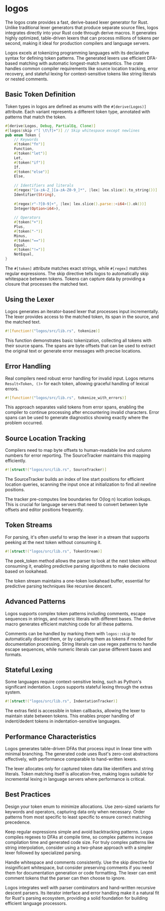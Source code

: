 # logos

The logos crate provides a fast, derive-based lexer generator for Rust. Unlike traditional lexer generators that produce separate source files, logos integrates directly into your Rust code through derive macros. It generates highly optimized, table-driven lexers that can process millions of tokens per second, making it ideal for production compilers and language servers.

Logos excels at tokenizing programming languages with its declarative syntax for defining token patterns. The generated lexers use efficient DFA-based matching with automatic longest-match semantics. The crate handles common compiler requirements like source location tracking, error recovery, and stateful lexing for context-sensitive tokens like string literals or nested comments.

## Basic Token Definition

Token types in logos are defined as enums with the `#[derive(Logos)]` attribute. Each variant represents a different token type, annotated with patterns that match the token.

```rust
#[derive(Logos, Debug, PartialEq, Clone)]
#[logos(skip r"[ \t\f]+")] // Skip whitespace except newlines
pub enum Token {
    // Keywords
    #[token("fn")]
    Function,
    #[token("let")]
    Let,
    #[token("if")]
    If,
    #[token("else")]
    Else,
    
    // Identifiers and literals
    #[regex("[a-zA-Z_][a-zA-Z0-9_]*", |lex| lex.slice().to_string())]
    Identifier(String),
    
    #[regex(r"-?[0-9]+", |lex| lex.slice().parse::<i64>().ok())]
    Integer(Option<i64>),
    
    // Operators
    #[token("+")]
    Plus,
    #[token("-")]
    Minus,
    #[token("==")]
    Equal,
    #[token("!=")]
    NotEqual,
}
```

The `#[token]` attribute matches exact strings, while `#[regex]` matches regular expressions. The skip directive tells logos to automatically skip whitespace between tokens. Tokens can capture data by providing a closure that processes the matched text.

## Using the Lexer

Logos generates an iterator-based lexer that processes input incrementally. The lexer provides access to the matched token, its span in the source, and the matched text.

```rust
#![function!("logos/src/lib.rs", tokenize)]
```

This function demonstrates basic tokenization, collecting all tokens with their source spans. The spans are byte offsets that can be used to extract the original text or generate error messages with precise locations.

## Error Handling

Real compilers need robust error handling for invalid input. Logos returns `Result<Token, ()>` for each token, allowing graceful handling of lexical errors.

```rust
#![function!("logos/src/lib.rs", tokenize_with_errors)]
```

This approach separates valid tokens from error spans, enabling the compiler to continue processing after encountering invalid characters. Error spans can be used to generate diagnostics showing exactly where the problem occurred.

## Source Location Tracking

Compilers need to map byte offsets to human-readable line and column numbers for error reporting. The SourceTracker maintains this mapping efficiently.

```rust
#![struct!("logos/src/lib.rs", SourceTracker)]
```

The SourceTracker builds an index of line start positions for efficient location queries, scanning the input once at initialization to find all newline positions.

The tracker pre-computes line boundaries for O(log n) location lookups. This is crucial for language servers that need to convert between byte offsets and editor positions frequently.

## Token Streams

For parsing, it's often useful to wrap the lexer in a stream that supports peeking at the next token without consuming it.

```rust
#![struct!("logos/src/lib.rs", TokenStream)]
```

The peek_token method allows the parser to look at the next token without consuming it, enabling predictive parsing algorithms to make decisions based on lookahead.

The token stream maintains a one-token lookahead buffer, essential for predictive parsing techniques like recursive descent.

## Advanced Patterns

Logos supports complex token patterns including comments, escape sequences in strings, and numeric literals with different bases. The derive macro generates efficient matching code for all these patterns.

Comments can be handled by marking them with `logos::skip` to automatically discard them, or by capturing them as tokens if needed for documentation processing. String literals can use regex patterns to handle escape sequences, while numeric literals can parse different bases and formats.

## Stateful Lexing

Some languages require context-sensitive lexing, such as Python's significant indentation. Logos supports stateful lexing through the extras system.

```rust
#![struct!("logos/src/lib.rs", IndentationTracker)]
```

The extras field is accessible in token callbacks, allowing the lexer to maintain state between tokens. This enables proper handling of indent/dedent tokens in indentation-sensitive languages.

## Performance Characteristics

Logos generates table-driven DFAs that process input in linear time with minimal branching. The generated code uses Rust's zero-cost abstractions effectively, with performance comparable to hand-written lexers.

The lexer allocates only for captured token data like identifiers and string literals. Token matching itself is allocation-free, making logos suitable for incremental lexing in language servers where performance is critical.

## Best Practices

Design your token enum to minimize allocations. Use zero-sized variants for keywords and operators, capturing data only when necessary. Order patterns from most specific to least specific to ensure correct matching precedence.

Keep regular expressions simple and avoid backtracking patterns. Logos compiles regexes to DFAs at compile time, so complex patterns increase compilation time and generated code size. For truly complex patterns like string interpolation, consider using a two-phase approach with a simpler lexer followed by specialized parsing.

Handle whitespace and comments consistently. Use the skip directive for insignificant whitespace, but consider preserving comments if you need them for documentation generation or code formatting. The lexer can emit comment tokens that the parser can then choose to ignore.

Logos integrates well with parser combinators and hand-written recursive descent parsers. Its iterator interface and error handling make it a natural fit for Rust's parsing ecosystem, providing a solid foundation for building efficient language processors.
